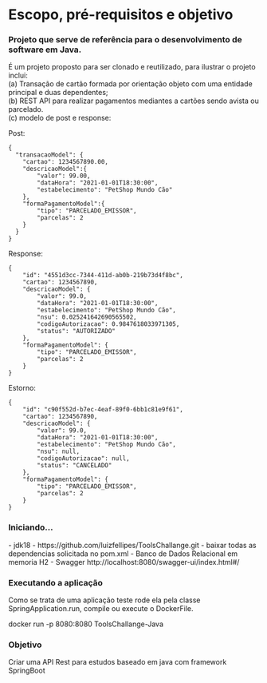 <h1>Escopo, pré-requisitos e objetivo</h1>

<h3><p>Projeto que serve de referência para o desenvolvimento de software em Java.</p></h3>

É um projeto proposto para ser clonado e reutilizado, para ilustrar o projeto inclui:<br>
(a) Transação de cartão formada por orientação objeto com uma entidade principal e duas dependentes;<br>
(b) REST API para realizar pagamentos mediantes a cartões sendo avista ou parcelado.<br>
(c) modelo de post e response:

Post:
~~~
{
  "transacaoModel": {
    "cartao": 1234567890.00,
    "descricaoModel":{
        "valor": 99.00,
        "dataHora": "2021-01-01T18:30:00",
        "estabelecimento": "PetShop Mundo Cão"
    },
    "formaPagamentoModel":{
        "tipo": "PARCELADO_EMISSOR",
        "parcelas": 2
    }
  }
}
~~~ 
Response:
~~~
{
    "id": "4551d3cc-7344-411d-ab0b-219b73d4f8bc",
    "cartao": 1234567890,
    "descricaoModel": {
        "valor": 99.0,
        "dataHora": "2021-01-01T18:30:00",
        "estabelecimento": "PetShop Mundo Cão",
        "nsu": 0.025241642690565502,
        "codigoAutorizacao": 0.9847618033971305,
        "status": "AUTORIZADO"
    },
    "formaPagamentoModel": {
        "tipo": "PARCELADO_EMISSOR",
        "parcelas": 2
    }
}
~~~
Estorno:
~~~
{
    "id": "c90f552d-b7ec-4eaf-89f0-6bb1c81e9f61",
    "cartao": 1234567890,
    "descricaoModel": {
        "valor": 99.0,
        "dataHora": "2021-01-01T18:30:00",
        "estabelecimento": "PetShop Mundo Cão",
        "nsu": null,
        "codigoAutorizacao": null,
        "status": "CANCELADO"
    },
    "formaPagamentoModel": {
        "tipo": "PARCELADO_EMISSOR",
        "parcelas": 2
    }
}
~~~

<h3>Iniciando...</h3>
- jdk18
- https://github.com/luizfellipes/ToolsChallange.git
- baixar todas as dependencias solicitada no pom.xml
- Banco de Dados Relacional em memoria H2
- Swagger http://localhost:8080/swagger-ui/index.html#/

<h3>Executando a aplicação</h3>

Como se trata de uma aplicação teste rode ela pela classe SpringApplication.run, compile ou execute o DockerFile.

docker run -p 8080:8080 ToolsChallange-Java

<h3>Objetivo</h3>
Criar uma API Rest para estudos baseado em java com framework SpringBoot

